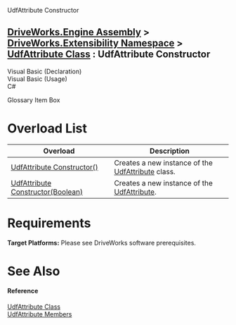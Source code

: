 UdfAttribute Constructor   
  
[DriveWorks.Engine Assembly](topic2156.md) > [DriveWorks.Extensibility Namespace](topic7150.md) > [UdfAttribute Class](topic7256.md) : UdfAttribute Constructor  
---  
  
Visual Basic (Declaration)    
Visual Basic (Usage)    
C# 

Glossary Item Box

# Overload List

Overload| Description  
---|---  
[UdfAttribute Constructor()](topic7263.md)| Creates a new instance of the [UdfAttribute](topic7256.md) class.   
[UdfAttribute Constructor(Boolean)](topic7264.md)| Creates a new instance of the [UdfAttribute](topic7256.md).   
  
# Requirements

**Target Platforms:** Please see DriveWorks software prerequisites.

# See Also

#### Reference

[UdfAttribute Class](topic7256.md)   
[UdfAttribute Members](topic7257.md)


